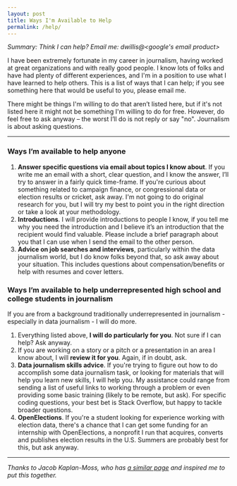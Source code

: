 ```yaml
---
layout: post
title: Ways I'm Available to Help
permalink: /help/
---
```


_Summary: Think I can help? Email me: dwillis@<google's email product>_

I have been extremely fortunate in my career in journalism, having worked at great organizations and with really good people. I know lots of folks and have had plenty of different experiences, and I'm in a position to use what I have learned to help others. This is a list of ways that I can help; if you see something here that would be useful to you, please email me.

There might be things I'm willing to do that aren’t listed here, but if it's not listed here it might not be something I'm willing to do for free. However, do feel free to ask anyway – the worst I’ll do is not reply or say "no". Journalism is about asking questions.

---

### Ways I’m available to help anyone

1. **Answer specific questions via email about topics I know about**. If you write me an email with a short, clear question, and I know the answer, I’ll try to answer in a fairly quick time-frame. If you're curious about something related to campaign finance, or congressional data or election results or cricket, ask away. I'm not going to do original research for you, but I will try my best to point you in the right direction or take a look at your methodology.
2. **Introductions**. I will provide introductions to people I know, if you tell me why you need the introduction and I believe it’s an introduction that the recipient would find valuable. Please include a brief paragraph about you that I can use when I send the email to the other person.
3. **Advice on job searches and interviews**, particularly within the data journalism world, but I do know folks beyond that, so ask away about your situation. This includes questions about compensation/benefits or help with resumes and cover letters.

### Ways I’m available to help underrepresented high school and college students in journalism

If you are from a background traditionally underrepresented in journalism - especially in data journalism - I will do more.

1. Everything listed above, **I will do particularly for you**. Not sure if I can help? Ask anyway.
2. If you are working on a story or a pitch or a presentation in an area I know about, I will **review it for you**. Again, if in doubt, ask.
3. **Data journalism skills advice**. If you're trying to figure out how to do accomplish some data journalism task, or looking for materials that will help you learn new skills, I will help you. My assistance could range from sending a list of useful links to working through a problem or even providing some basic training (likely to be remote, but ask). For specific coding questions, your best bet is Stack Overflow, but happy to tackle broader questions.
4. **OpenElections**. If you're a student looking for experience working with election data, there's a chance that I can get some funding for an internship with OpenElections, a nonprofit I run that acquires, converts and publishes election results in the U.S. Summers are probably best for this, but ask anyway.

---

_Thanks to Jacob Kaplan-Moss, who has [a similar page](https://jacobian.org/help/) and inspired me to put this together._
